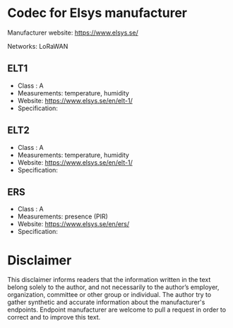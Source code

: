 # Codec for Elsys manufacturer

Manufacturer website: https://www.elsys.se/

Networks: LoRaWAN

## ELT1
* Class : A
* Measurements: temperature, humidity
* Website: https://www.elsys.se/en/elt-1/
* Specification:

## ELT2
* Class : A
* Measurements: temperature, humidity
* Website: https://www.elsys.se/en/elt-1/
* Specification:

## ERS
* Class : A
* Measurements: presence (PIR)
* Website: https://www.elsys.se/en/ers/
* Specification:

# Disclaimer
This disclaimer informs readers that the information written in the text belong solely to the author, and not necessarily to the author’s employer, organization, committee or other group or individual. The author try to gather synthetic and accurate information about the manufacturer's endpoints. Endpoint manufacturer are welcome to pull a request in order to correct and to improve this text.
